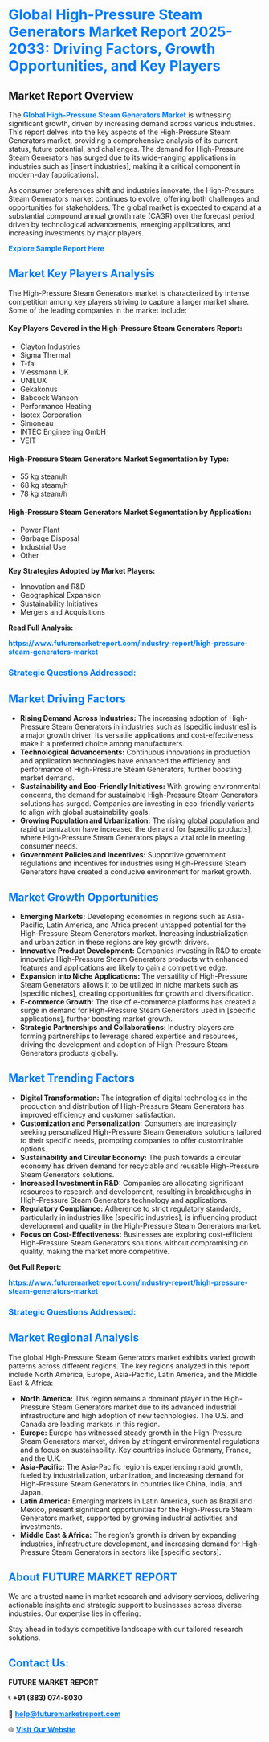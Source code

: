 <h1 style="color: #007BFF;">Global High-Pressure Steam Generators Market Report 2025-2033: Driving Factors, Growth Opportunities, and Key Players</h1>

<section id="overview">
<h2>Market Report Overview</h2>
<p>The <a href="https://www.futuremarketreport.com/industry-report/high-pressure-steam-generators-market" style="color: #007BFF; text-decoration: none;"><strong>Global High-Pressure Steam Generators Market</strong></a> is witnessing significant growth, driven by increasing demand across various industries. This report delves into the key aspects of the High-Pressure Steam Generators market, providing a comprehensive analysis of its current status, future potential, and challenges. The demand for High-Pressure Steam Generators has surged due to its wide-ranging applications in industries such as [insert industries], making it a critical component in modern-day [applications].</p>
<p>As consumer preferences shift and industries innovate, the High-Pressure Steam Generators market continues to evolve, offering both challenges and opportunities for stakeholders. The global market is expected to expand at a substantial compound annual growth rate (CAGR) over the forecast period, driven by technological advancements, emerging applications, and increasing investments by major players.</p>
</section>

<section id="overview">
<p><a href="https://www.futuremarketreport.com/request-sample/reportId=86662" style="color: #007BFF; text-decoration: none;"><strong>Explore Sample Report Here</strong></a></p>
</section>

<section id="key-players">
<h2 style="color: #007BFF;">Market Key Players Analysis</h2>
<p>The High-Pressure Steam Generators market is characterized by intense competition among key players striving to capture a larger market share. Some of the leading companies in the market include:</p>
<h4>Key Players Covered in the High-Pressure Steam Generators Report:</h4>
<ul><li>Clayton Industries</li><li>Sigma Thermal</li><li>T-fal</li><li>Viessmann UK</li><li>UNILUX</li><li>Gekakonus</li><li>Babcock Wanson</li><li>Performance Heating</li><li>Isotex Corporation</li><li>Simoneau</li><li>INTEC Engineering GmbH</li><li>VEIT</li></ul>
<h4>High-Pressure Steam Generators Market Segmentation by Type:</h4>
<ul><li>55 kg steam/h</li><li>68 kg steam/h</li><li>78 kg steam/h</li></ul>

<h4>High-Pressure Steam Generators Market Segmentation by Application:</h4>
<ul><li>Power Plant</li><li>Garbage Disposal</li><li>Industrial Use</li><li>Other</li></ul>
<p><strong>Key Strategies Adopted by Market Players:</strong></p>
<ul>
<li>Innovation and R&D</li>
<li>Geographical Expansion</li>
<li>Sustainability Initiatives</li>
<li>Mergers and Acquisitions</li>
</ul>
</section>

<section>
<p><strong>Read Full Analysis: </strong></p><a href="https://www.futuremarketreport.com/industry-report/high-pressure-steam-generators-market" style="color: #007BFF; text-decoration: none;"><strong>https://www.futuremarketreport.com/industry-report/high-pressure-steam-generators-market</strong></a>
<h3 style="color: #007BFF;">Strategic Questions Addressed:</h3>
</section>

<section id="driving-factors">
<h2 style="color: #007BFF;">Market Driving Factors</h2>
<ul>
<li><strong>Rising Demand Across Industries:</strong> The increasing adoption of High-Pressure Steam Generators in industries such as [specific industries] is a major growth driver. Its versatile applications and cost-effectiveness make it a preferred choice among manufacturers.</li>
<li><strong>Technological Advancements:</strong> Continuous innovations in production and application technologies have enhanced the efficiency and performance of High-Pressure Steam Generators, further boosting market demand.</li>
<li><strong>Sustainability and Eco-Friendly Initiatives:</strong> With growing environmental concerns, the demand for sustainable High-Pressure Steam Generators solutions has surged. Companies are investing in eco-friendly variants to align with global sustainability goals.</li>
<li><strong>Growing Population and Urbanization:</strong> The rising global population and rapid urbanization have increased the demand for [specific products], where High-Pressure Steam Generators plays a vital role in meeting consumer needs.</li>
<li><strong>Government Policies and Incentives:</strong> Supportive government regulations and incentives for industries using High-Pressure Steam Generators have created a conducive environment for market growth.</li>
</ul>
</section>

<section id="growth-opportunities">
<h2 style="color: #007BFF;">Market Growth Opportunities</h2>
<ul>
<li><strong>Emerging Markets:</strong> Developing economies in regions such as Asia-Pacific, Latin America, and Africa present untapped potential for the High-Pressure Steam Generators market. Increasing industrialization and urbanization in these regions are key growth drivers.</li>
<li><strong>Innovative Product Development:</strong> Companies investing in R&D to create innovative High-Pressure Steam Generators products with enhanced features and applications are likely to gain a competitive edge.</li>
<li><strong>Expansion into Niche Applications:</strong> The versatility of High-Pressure Steam Generators allows it to be utilized in niche markets such as [specific niches], creating opportunities for growth and diversification.</li>
<li><strong>E-commerce Growth:</strong> The rise of e-commerce platforms has created a surge in demand for High-Pressure Steam Generators used in [specific applications], further boosting market growth.</li>
<li><strong>Strategic Partnerships and Collaborations:</strong> Industry players are forming partnerships to leverage shared expertise and resources, driving the development and adoption of High-Pressure Steam Generators products globally.</li>
</ul>
</section>

<section id="trending-factors">
<h2 style="color: #007BFF;">Market Trending Factors</h2>
<ul>
<li><strong>Digital Transformation:</strong> The integration of digital technologies in the production and distribution of High-Pressure Steam Generators has improved efficiency and customer satisfaction.</li>
<li><strong>Customization and Personalization:</strong> Consumers are increasingly seeking personalized High-Pressure Steam Generators solutions tailored to their specific needs, prompting companies to offer customizable options.</li>
<li><strong>Sustainability and Circular Economy:</strong> The push towards a circular economy has driven demand for recyclable and reusable High-Pressure Steam Generators solutions.</li>
<li><strong>Increased Investment in R&D:</strong> Companies are allocating significant resources to research and development, resulting in breakthroughs in High-Pressure Steam Generators technology and applications.</li>
<li><strong>Regulatory Compliance:</strong> Adherence to strict regulatory standards, particularly in industries like [specific industries], is influencing product development and quality in the High-Pressure Steam Generators market.</li>
<li><strong>Focus on Cost-Effectiveness:</strong> Businesses are exploring cost-efficient High-Pressure Steam Generators solutions without compromising on quality, making the market more competitive.</li>
</ul>
</section>

<section>
<p><strong>Get Full Report: </strong></p><a href="https://www.futuremarketreport.com/industry-report/high-pressure-steam-generators-market" style="color: #007BFF; text-decoration: none;"><strong>https://www.futuremarketreport.com/industry-report/high-pressure-steam-generators-market</strong></a>
<h3 style="color: #007BFF;">Strategic Questions Addressed:</h3>
</section>


<section id="regional-analysis">
<h2 style="color: #007BFF;">Market Regional Analysis</h2>
<p>The global High-Pressure Steam Generators market exhibits varied growth patterns across different regions. The key regions analyzed in this report include North America, Europe, Asia-Pacific, Latin America, and the Middle East & Africa:</p>
<ul>
<li><strong>North America:</strong> This region remains a dominant player in the High-Pressure Steam Generators market due to its advanced industrial infrastructure and high adoption of new technologies. The U.S. and Canada are leading markets in this region.</li>
<li><strong>Europe:</strong> Europe has witnessed steady growth in the High-Pressure Steam Generators market, driven by stringent environmental regulations and a focus on sustainability. Key countries include Germany, France, and the U.K.</li>
<li><strong>Asia-Pacific:</strong> The Asia-Pacific region is experiencing rapid growth, fueled by industrialization, urbanization, and increasing demand for High-Pressure Steam Generators in countries like China, India, and Japan.</li>
<li><strong>Latin America:</strong> Emerging markets in Latin America, such as Brazil and Mexico, present significant opportunities for the High-Pressure Steam Generators market, supported by growing industrial activities and investments.</li>
<li><strong>Middle East & Africa:</strong> The region’s growth is driven by expanding industries, infrastructure development, and increasing demand for High-Pressure Steam Generators in sectors like [specific sectors].</li>
</ul>
</section>

<footer>
<h2 style="color: #007BFF;">About FUTURE MARKET REPORT</h2>
<p>We are a trusted name in market research and advisory services, delivering actionable insights and strategic support to businesses across diverse industries. Our expertise lies in offering:</p>

<p>Stay ahead in today’s competitive landscape with our tailored research solutions.</p>

<h2 style="color: #007BFF;">Contact Us:</h2>
<p><strong>FUTURE MARKET REPORT</strong></p>
<p>📞 <strong>+91 (883) 074-8030</strong></p>
<p>📧 <strong><a href="mailto:help@futuremarketreport.com" style="color: #007BFF;">help@futuremarketreport.com</a></strong></p>
<p>🌐 <strong><a href="https://www.futuremarketreport.com/" style="color: #007BFF;">Visit Our Website</a></strong></p>
</footer>